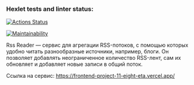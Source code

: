 ### Hexlet tests and linter status:
[![Actions Status](https://github.com/IrinaKurb/frontend-project-11/workflows/hexlet-check/badge.svg)](https://github.com/IrinaKurb/frontend-project-11/actions)

[![Maintainability](https://api.codeclimate.com/v1/badges/8a44a8d44645271e2a63/maintainability)](https://codeclimate.com/github/IrinaKurb/frontend-project-11/maintainability)

Rss Reader — сервис для агрегации RSS-потоков, с помощью которых удобно читать разнообразные источники, например, блоги. Он позволяет добавлять неограниченное количество RSS-лент, сам их обновляет и добавляет новые записи в общий поток.

Ссылка на сервис: https://frontend-project-11-eight-eta.vercel.app/